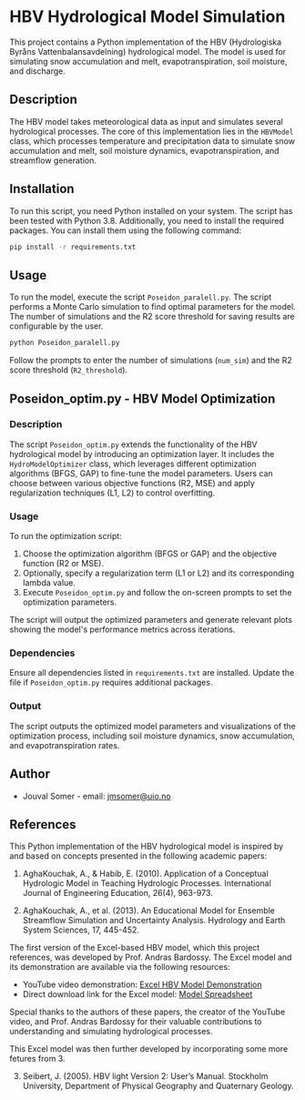 
# HBV Hydrological Model Simulation

This project contains a Python implementation of the HBV (Hydrologiska Byråns Vattenbalansavdelning) hydrological model. The model is used for simulating snow accumulation and melt, evapotranspiration, soil moisture, and discharge.

## Description

The HBV model takes meteorological data as input and simulates several hydrological processes. The core of this implementation lies in the `HBVModel` class, which processes temperature and precipitation data to simulate snow accumulation and melt, soil moisture dynamics, evapotranspiration, and streamflow generation.

## Installation

To run this script, you need Python installed on your system. The script has been tested with Python 3.8. Additionally, you need to install the required packages. You can install them using the following command:

```bash
pip install -r requirements.txt
```

## Usage

To run the model, execute the script `Poseidon_paralell.py`. The script performs a Monte Carlo simulation to find optimal parameters for the model. The number of simulations and the R2 score threshold for saving results are configurable by the user.

```bash
python Poseidon_paralell.py
```

Follow the prompts to enter the number of simulations (`num_sim`) and the R2 score threshold (`R2_threshold`).

## Poseidon_optim.py - HBV Model Optimization

### Description

The script `Poseidon_optim.py` extends the functionality of the HBV hydrological model by introducing an optimization layer. It includes the `HydroModelOptimizer` class, which leverages different optimization algorithms (BFGS, GAP) to fine-tune the model parameters. Users can choose between various objective functions (R2, MSE) and apply regularization techniques (L1, L2) to control overfitting.

### Usage

To run the optimization script:

1. Choose the optimization algorithm (BFGS or GAP) and the objective function (R2 or MSE).
2. Optionally, specify a regularization term (L1 or L2) and its corresponding lambda value.
3. Execute `Poseidon_optim.py` and follow the on-screen prompts to set the optimization parameters.

The script will output the optimized parameters and generate relevant plots showing the model's performance metrics across iterations.

### Dependencies

Ensure all dependencies listed in `requirements.txt` are installed. Update the file if `Poseidon_optim.py` requires additional packages.

### Output

The script outputs the optimized model parameters and visualizations of the optimization process, including soil moisture dynamics, snow accumulation, and evapotranspiration rates.

## Author

- Jouval Somer - email: jmsomer@uio.no

## References

This Python implementation of the HBV hydrological model is inspired by and based on concepts presented in the following academic papers:

1. AghaKouchak, A., & Habib, E. (2010). Application of a Conceptual Hydrologic Model in Teaching Hydrologic Processes. International Journal of Engineering Education, 26(4), 963-973.

2. AghaKouchak, A., et al. (2013). An Educational Model for Ensemble Streamflow Simulation and Uncertainty Analysis. Hydrology and Earth System Sciences, 17, 445-452.

The first version of the Excel-based HBV model, which this project references, was developed by Prof. Andras Bardossy. The Excel model and its demonstration are available via the following resources:

- YouTube video demonstration: [Excel HBV Model Demonstration](https://www.youtube.com/watch?v=SYqKCu8lAVM)
- Direct download link for the Excel model: [Model Spreadsheet](https://amir.eng.uci.edu/downloads/Model_Spreadsheet_Final.xlsx)

Special thanks to the authors of these papers, the creator of the YouTube video, and Prof. Andras Bardossy for their valuable contributions to understanding and simulating hydrological processes.

This Excel model was then further developed by incorporating some more fetures from 3.

3. Seibert, J. (2005). HBV light Version 2: User’s Manual. Stockholm University, Department of Physical Geography and Quaternary Geology.
